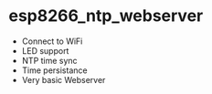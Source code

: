 # esp8266_ntp_webserver
+ Connect to WiFi
+ LED support
+ NTP time sync
+ Time persistance
+ Very basic Webserver
